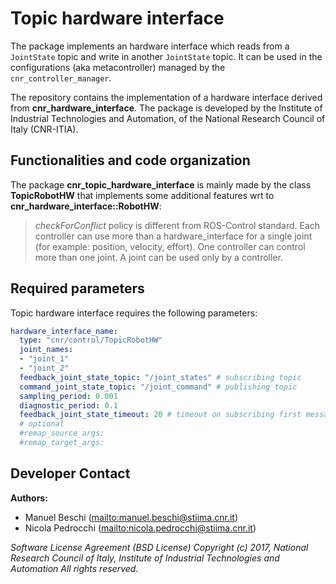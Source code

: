 # Topic hardware interface

The package implements an hardware interface which reads from a `JointState` topic and write in another `JointState` topic.
It can be used in the configurations (aka metacontroller) managed by the `cnr_controller_manager`.

The repository contains the implementation of a hardware interface derived from **cnr_hardware_interface**.
The package is developed by the Institute of Industrial Technologies and Automation, of the National Research Council of Italy (CNR-ITIA).

## Functionalities and code organization

The package **cnr_topic_hardware_interface** is mainly made by the class **TopicRobotHW** that implements some additional features wrt to **cnr_hardware_interface::RobotHW**:

> _checkForConflict_ policy is different from ROS-Control standard. Each controller can use more than a hardware_interface for a single joint (for example: position, velocity, effort).  One controller can control more than one joint.  A joint can be used only by a controller.

## Required parameters

Topic hardware interface requires the following parameters:

```yaml
hardware_interface_name:
  type: "cnr/control/TopicRobotHW"
  joint_names:
  - "joint_1"
  - "joint_2"
  feedback_joint_state_topic: "/joint_states" # subscribing topic
  command_joint_state_topic: "/joint_command" # publishing topic
  sampling_period: 0.001
  diagnostic_period: 0.1
  feedback_joint_state_timeout: 20 # timeout on subscribing first message.
  # optional
  #remap_source_args:
  #remap_target_args:
```

## Developer Contact

**Authors:**

- Manuel Beschi (<mailto:manuel.beschi@stiima.cnr.it>)
- Nicola Pedrocchi (<mailto:nicola.pedrocchi@stiima.cnr.it>)  

_Software License Agreement (BSD License)_
_Copyright (c) 2017, National Research Council of Italy, Institute of Industrial Technologies and Automation_
_All rights reserved._
